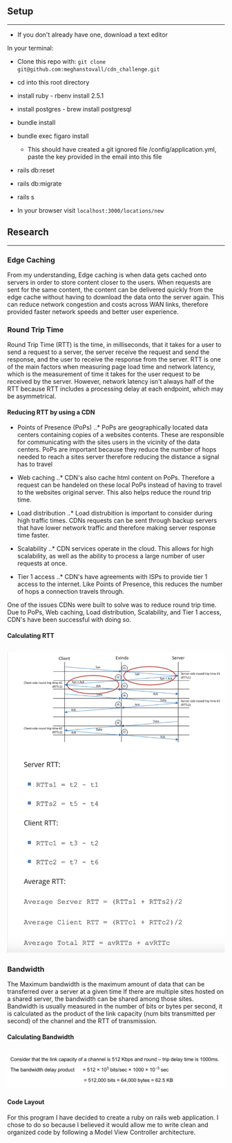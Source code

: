 ## Setup  
---
- If you don't already have one, download a text editor


In your terminal:
- Clone this repo with: `git clone git@github.com:meghanstovall/cdn_challenge.git`
- cd into this root directory
- install ruby - rbenv install 2.5.1
- install postgres - brew install postgresql
- bundle install
- bundle exec figaro install
  - This should have created a git ignored file /config/application.yml, paste the key provided in the email into this file
- rails db:reset
- rails db:migrate
- rails s

- In your browser visit `localhost:3000/locations/new`


## Research   
---
### Edge Caching
From my understanding, Edge caching is when data gets cached onto servers in order to store content closer to the users. When requests are sent for the same content, the content can be delivered quickly from the edge cache without having to download the data onto the server again. This can reduce network congestion and costs across WAN links, therefore provided faster network speeds and better user experience.

### Round Trip Time
Round Trip Time (RTT) is the time, in milliseconds, that it takes for a user to send a request to a server, the server receive the request and send the response, and the user to receive the response from the server. RTT is one of the main factors when measuring page load time and network latency, which is the measurement of time it takes for the user request to be received by the server. However, network latency isn't always half of the RTT because RTT includes a processing delay at each endpoint, which may be asymmetrical.

#### Reducing RTT by using a CDN
- Points of Presence (PoPs)
..* PoPs are geographically located data centers containing copies of a websites contents. These are responsible for communicating with the sites users in the vicinity of the data centers. PoPs are important because they reduce the number of hops needed to reach a sites server therefore reducing the distance a signal has to travel  

- Web caching
..* CDN's also cache html content on PoPs. Therefore a request can be handeled on these local PoPs instead of having to travel to the websites original server. This also helps reduce the round trip time.  

- Load distribution
..* Load distrubition is important to consider during high traffic times. CDNs requests can be sent through backup servers that have lower network traffic and therefore making server response time faster.  

- Scalability
..* CDN services operate in the cloud. This allows for high scalability, as well as the ability to process a large number of user requests at once.  

- Tier 1 access
..* CDN's have agreements with ISPs to provide tier 1 access to the internet. Like Points of Presence, this reduces the number of hops a connection travels through.  

One of the issues CDNs were built to solve was to reduce round trip time. Due to PoPs, Web caching, Load distribution, Scalability, and Tier 1 access, CDN's have been successful with doing so.  

#### Calculating RTT
![GitHub Logo](/images/calculatingRTT.png)  
---  

### Bandwidth
The Maximum bandwidth is the maximum amount of data that can be transferred over a server at a given time If there are multiple sites hosted on a shared server, the bandwidth can be shared among those sites. Bandwidth is usually measured in the number of bits or bytes per second, it is calculated as the product of the link capacity (num bits transmitted per second) of the channel and the RTT of transmission.

#### Calculating Bandwidth  
![GitHub Logo](/images/calculatingBandwidth.png)  
---

#### Code Layout
For this program I have decided to create a ruby on rails web application. I chose to do so because I believed it would allow me to write clean and organized code by following a Model View Controller architecture.

